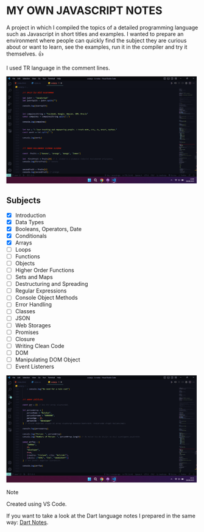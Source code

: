 # MY OWN JAVASCRIPT NOTES

A project in which I compiled the topics of a detailed programming language such as Javascript in short titles and examples. 
I wanted to prepare an environment where people can quickly find the subject they are curious about or want to learn, see the examples, run it in the compiler and try it themselves. :+1:

I used TR language in the comment lines.

<img src="https://github.com/hzmusician/Js-notes/blob/main/Screenshots/img-1.png" width="500px" height="auto">

## Subjects
- [x] Introduction
- [x] Data Types
- [x] Booleans, Operators, Date
- [x] Conditionals
- [x] Arrays
- [ ] Loops
- [ ] Functions
- [ ] Objects
- [ ] Higher Order Functions
- [ ] Sets and Maps
- [ ] Destructuring and Spreading
- [ ] Regular Expressions
- [ ] Console Object Methods
- [ ] Error Handling
- [ ] Classes
- [ ] JSON
- [ ] Web Storages
- [ ] Promises
- [ ] Closure
- [ ] Writing Clean Code
- [ ] DOM
- [ ] Manipulating DOM Object
- [ ] Event Listeners

<img src="https://github.com/hzmusician/Js-notes/blob/main/Screenshots/img-2.png" width="500px" height="auto">

> [!NOTE]
> Created using VS Code.

If you want to take a look at the Dart language notes I prepared in the same way:
[Dart Notes](https://github.com/hzmusician/Dart-Notes).